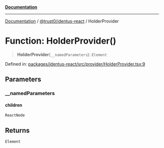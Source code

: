 [**Documentation**](../../../README.md)

***

[Documentation](../../../README.md) / [@trust0/identus-react](../README.md) / HolderProvider

# Function: HolderProvider()

> **HolderProvider**(`__namedParameters`): `Element`

Defined in: [packages/identus-react/src/provider/HolderProvider.tsx:9](https://github.com/trust0-project/identus/blob/c0b031914d478542c26b3c6451129c2672509b29/packages/identus-react/src/provider/HolderProvider.tsx#L9)

## Parameters

### \_\_namedParameters

#### children

`ReactNode`

## Returns

`Element`
